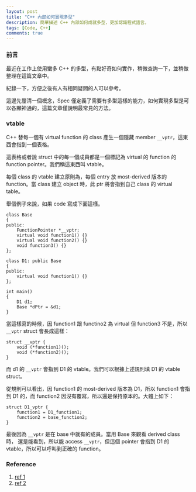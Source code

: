```yaml
---
layout: post
title: "C++ 內部如何實現多型"
description: 簡單描述 C++ 內部如何成就多型，更加認識程式語言。
tags: [Code, C++]
comments: true
---
```


### 前言

最近在工作上使用蠻多 C++ 的多型，有點好奇如何實作，稍微查詢一下，並稍做整理在這篇文章中。

紀錄一下，方便之後有人有相同疑問的人可以參考。

這邊先釐清一個概念，Spec 僅定義了需要有多型這樣的能力，如何實現多型是可以各顯神通的，這篇文章僅說明最常見的方法。

### vtable

C++ 替每一個有 virtual function 的 class 產生一個隱藏 member `__vptr`，這東西會指到一個表格。

這表格或者說 struct 中的每一個成員都是一個標記為 virtual 的 function 的 function pointer。我們稱這東西叫 vtable。

每個 class 的 vtable 建立原則為，每個 entry 放 most-derived 版本的 function。當 class 建立 object 時，此 ptr 將會指到自己 class 的 virtual table。

舉個例子來說，如果 code 寫成下面這樣。

```
class Base
{
public:
    FunctionPointer *__vptr;
    virtual void function1() {}
    virtual void function2() {}
    void function3() {}
};
 
class D1: public Base
{
public:
    virtual void function1() {}
};

int main()
{
    D1 d1;
    Base *dPtr = &d1;
}
```

當這樣寫的時候，因 function1 跟 functino2 為 virtual 但 function3 不是，所以 `__vptr` struct 會長成這樣：

```
struct __vptr {
	void (*function1)();
	void (*function2)();
}
```

而 d1 的 `__vptr` 會指到 D1 的 vtable。我們可以根據上述規則填 D1 的 vtable struct。

從規則可以看出，因 function1 的 most-derived 版本為 D1，所以 function1 會指到 D1 的，而 function2 因沒有覆寫，所以還是保持原本的。大體上如下：

```
struct D1_vptr {
	function1 = D1_function1;
	function2 = base_function2;
}
```

最後因為 `__vptr` 是在 base 中就有的成員。當用 Base 來觀看 derived class 時， 還是能看到，所以能 access `__vptr`，但這個 pointer 會指到 D1 的 vtable，所以可以呼叫到正確的 function。

### Reference

1. [ref 1](https://www.learncpp.com/cpp-tutorial/125-the-virtual-table/)
2. [ref 2](https://stackoverflow.com/questions/4548145/low-level-details-of-inheritance-and-polymorphism)